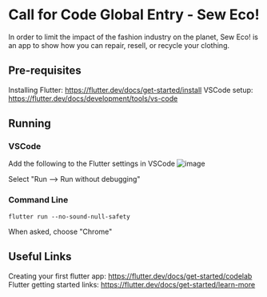 # Call for Code Global Entry - Sew Eco!

In order to limit the impact of the fashion industry on the planet, Sew Eco! is an app to show how you can repair, resell, or recycle your clothing.

## Pre-requisites
Installing Flutter: https://flutter.dev/docs/get-started/install
VSCode setup: https://flutter.dev/docs/development/tools/vs-code

## Running
### VSCode
Add the following to the Flutter settings in VSCode
![image](https://user-images.githubusercontent.com/62894097/122807764-e0636c80-d2c3-11eb-8494-d33b837501d3.png)

Select "Run --> Run without debugging"

### Command Line
```
flutter run --no-sound-null-safety
```

When asked, choose "Chrome"

## Useful Links
Creating your first flutter app: https://flutter.dev/docs/get-started/codelab
Flutter getting started links: https://flutter.dev/docs/get-started/learn-more

